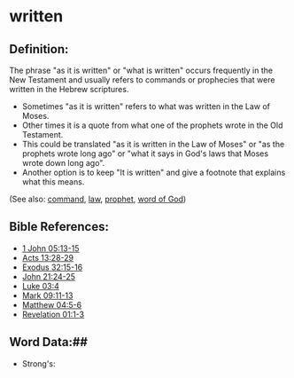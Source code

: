 # written #

## Definition: ##

The phrase "as it is written" or "what is written" occurs frequently in the New Testament and usually refers to commands or prophecies that were written in the Hebrew scriptures.

* Sometimes "as it is written" refers to what was written in the Law of Moses.
* Other times it is a quote from what one of the prophets wrote in the Old Testament.
* This could be translated "as it is written in the Law of Moses" or "as the prophets wrote long ago" or "what it says in God's laws that Moses wrote down long ago".
* Another option is to keep "It is written" and give a footnote that explains what this means.

(See also: [command](../other/command.md), [law](../kt/lawofmoses.md), [prophet](../kt/prophet.md), [word of God](../kt/wordofgod.md))

## Bible References: ##

* [1 John 05:13-15](rc://en/tn/help/1jn/05/13)
* [Acts 13:28-29](rc://en/tn/help/act/13/28)
* [Exodus 32:15-16](rc://en/tn/help/exo/32/15)
* [John 21:24-25](rc://en/tn/help/jhn/21/24)
* [Luke 03:4](rc://en/tn/help/luk/03/04)
* [Mark 09:11-13](rc://en/tn/help/mrk/09/11)
* [Matthew 04:5-6](rc://en/tn/help/mat/04/05)
* [Revelation 01:1-3](rc://en/tn/help/rev/01/01)

## Word Data:##

* Strong's: 

